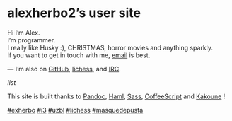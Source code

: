 alexherbo2’s user site
======================

Hi I’m Alex.  
I’m programmer.  
I really like Husky :), CHRISTMAS, horror movies and anything sparkly.  
If you want to get in touch with me, [email](mailto:alexherbo2@gmail.com) is best.

— I’m also on
  [GitHub](https://github.com/alexherbo2),
  [lichess](http://lichess.org/@/alexherbo2), and
  [IRC](http://webchat.freenode.net?channels=exherbo).


$list$


This site is built thanks to
  [Pandoc](http://johnmacfarlane.net/pandoc),
  [Haml](http://haml.info),
  [Sass](http://sass-lang.com),
  [CoffeeScript](http://coffeescript.org) and
  [Kakoune](https://github.com/mawww/kakoune) !


[#exherbo](http://exherbo.org)
[#i3](http://i3wm.org)
[#uzbl](http://uzbl.org)
[#lichess](http://lichess.org)
[#masquedepusta](http://youtube.com/user/MaSQuEdePuSTA)
